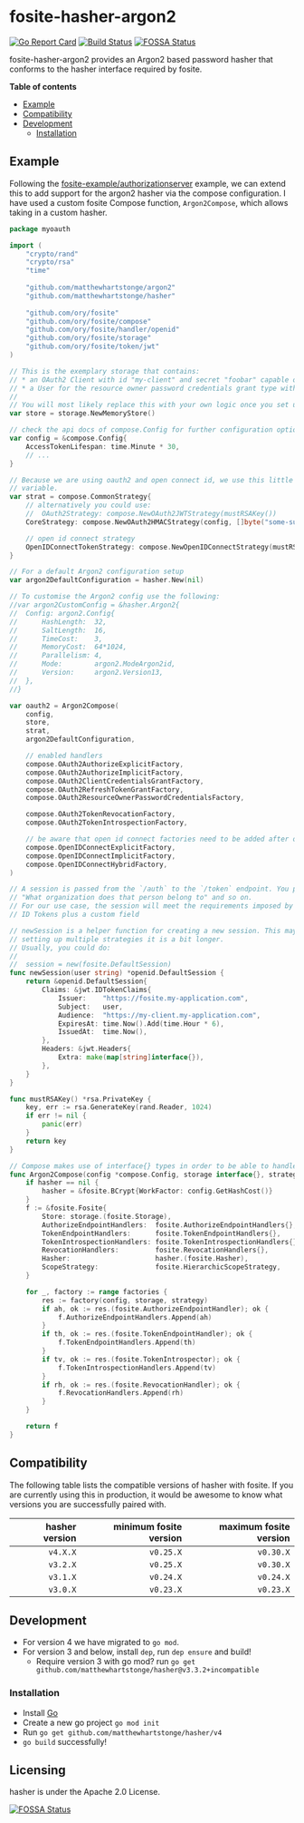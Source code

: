 # fosite-hasher-argon2
[![Go Report Card](https://goreportcard.com/badge/github.com/matthewhartstonge/hasher)](https://goreportcard.com/report/github.com/matthewhartstonge/hasher) [![Build Status](https://travis-ci.org/matthewhartstonge/hasher.svg?branch=master)](https://travis-ci.org/matthewhartstonge/hasher) [![FOSSA Status](https://app.fossa.io/api/projects/git%2Bgithub.com%2Fmatthewhartstonge%2Fhasher.svg?type=shield)](https://app.fossa.io/projects/git%2Bgithub.com%2Fmatthewhartstonge%2Fhasher?ref=badge_shield)

fosite-hasher-argon2 provides an Argon2 based password hasher that conforms to 
the hasher interface required by fosite.

**Table of contents**
- [Example](#example)
- [Compatibility](#compatibility)
- [Development](#development)
  - [Installation](#installation)

## Example
Following the [fosite-example/authorizationserver](https://github.com/ory/fosite-example/blob/master/authorizationserver/oauth2.go) 
example, we can extend this to add support for the argon2 hasher via the compose 
configuration. I have used a custom fosite Compose function, `Argon2Compose`, 
which allows taking in a custom hasher.

```go
package myoauth

import (
	"crypto/rand"
	"crypto/rsa"
	"time"
	
	"github.com/matthewhartstonge/argon2"
	"github.com/matthewhartstonge/hasher"
	
	"github.com/ory/fosite"
	"github.com/ory/fosite/compose"
	"github.com/ory/fosite/handler/openid"
	"github.com/ory/fosite/storage"
	"github.com/ory/fosite/token/jwt"
)

// This is the exemplary storage that contains:
// * an OAuth2 Client with id "my-client" and secret "foobar" capable of all oauth2 and open id connect grant and response types.
// * a User for the resource owner password credentials grant type with usename "peter" and password "secret".
//
// You will most likely replace this with your own logic once you set up a real world application.
var store = storage.NewMemoryStore()

// check the api docs of compose.Config for further configuration options
var config = &compose.Config{
	AccessTokenLifespan: time.Minute * 30,
	// ...
}

// Because we are using oauth2 and open connect id, we use this little helper to combine the two in one
// variable.
var strat = compose.CommonStrategy{
	// alternatively you could use:
	//  OAuth2Strategy: compose.NewOAuth2JWTStrategy(mustRSAKey())
	CoreStrategy: compose.NewOAuth2HMACStrategy(config, []byte("some-super-cool-secret-that-nobody-knows")),

	// open id connect strategy
	OpenIDConnectTokenStrategy: compose.NewOpenIDConnectStrategy(mustRSAKey()),
}

// For a default Argon2 configuration setup
var argon2DefaultConfiguration = hasher.New(nil)

// To customise the Argon2 config use the following:
//var argon2CustomConfig = &hasher.Argon2{
//	Config: argon2.Config{
//		HashLength:  32,
//		SaltLength:  16,
//		TimeCost:    3,
//		MemoryCost:  64*1024,
//		Parallelism: 4,
//		Mode:        argon2.ModeArgon2id,
//		Version:     argon2.Version13,
//	},
//}

var oauth2 = Argon2Compose(
	config,
	store,
	strat,
	argon2DefaultConfiguration,

	// enabled handlers
	compose.OAuth2AuthorizeExplicitFactory,
	compose.OAuth2AuthorizeImplicitFactory,
	compose.OAuth2ClientCredentialsGrantFactory,
	compose.OAuth2RefreshTokenGrantFactory,
	compose.OAuth2ResourceOwnerPasswordCredentialsFactory,

	compose.OAuth2TokenRevocationFactory,
	compose.OAuth2TokenIntrospectionFactory,

	// be aware that open id connect factories need to be added after oauth2 factories to work properly.
	compose.OpenIDConnectExplicitFactory,
	compose.OpenIDConnectImplicitFactory,
	compose.OpenIDConnectHybridFactory,
)

// A session is passed from the `/auth` to the `/token` endpoint. You probably want to store data like: "Who made the request",
// "What organization does that person belong to" and so on.
// For our use case, the session will meet the requirements imposed by JWT access tokens, HMAC access tokens and OpenID Connect
// ID Tokens plus a custom field

// newSession is a helper function for creating a new session. This may look like a lot of code but since we are
// setting up multiple strategies it is a bit longer.
// Usually, you could do:
//
//  session = new(fosite.DefaultSession)
func newSession(user string) *openid.DefaultSession {
	return &openid.DefaultSession{
		Claims: &jwt.IDTokenClaims{
			Issuer:    "https://fosite.my-application.com",
			Subject:   user,
			Audience:  "https://my-client.my-application.com",
			ExpiresAt: time.Now().Add(time.Hour * 6),
			IssuedAt:  time.Now(),
		},
		Headers: &jwt.Headers{
			Extra: make(map[string]interface{}),
		},
	}
}

func mustRSAKey() *rsa.PrivateKey {
	key, err := rsa.GenerateKey(rand.Reader, 1024)
	if err != nil {
		panic(err)
	}
	return key
}

// Compose makes use of interface{} types in order to be able to handle a all types of stores, strategies and handlers.
func Argon2Compose(config *compose.Config, storage interface{}, strategy interface{}, hasher interface{}, factories ...compose.Factory) fosite.OAuth2Provider {
	if hasher == nil {
		hasher = &fosite.BCrypt{WorkFactor: config.GetHashCost()}
	}
	f := &fosite.Fosite{
		Store: storage.(fosite.Storage),
		AuthorizeEndpointHandlers:  fosite.AuthorizeEndpointHandlers{},
		TokenEndpointHandlers:      fosite.TokenEndpointHandlers{},
		TokenIntrospectionHandlers: fosite.TokenIntrospectionHandlers{},
		RevocationHandlers:         fosite.RevocationHandlers{},
		Hasher:                     hasher.(fosite.Hasher),
		ScopeStrategy:              fosite.HierarchicScopeStrategy,
	}

	for _, factory := range factories {
		res := factory(config, storage, strategy)
		if ah, ok := res.(fosite.AuthorizeEndpointHandler); ok {
			f.AuthorizeEndpointHandlers.Append(ah)
		}
		if th, ok := res.(fosite.TokenEndpointHandler); ok {
			f.TokenEndpointHandlers.Append(th)
		}
		if tv, ok := res.(fosite.TokenIntrospector); ok {
			f.TokenIntrospectionHandlers.Append(tv)
		}
		if rh, ok := res.(fosite.RevocationHandler); ok {
			f.RevocationHandlers.Append(rh)
		}
	}

	return f
}
```

## Compatibility
The following table lists the compatible versions of hasher with fosite. 
If you are currently using this in production, it would be awesome to 
know what versions you are successfully paired with.

| hasher version  | minimum fosite version | maximum fosite version | 
|----------------:|-----------------------:|-----------------------:|
|       `v4.X.X`  |              `v0.25.X` |              `v0.30.X` |
|       `v3.2.X`  |              `v0.25.X` |              `v0.30.X` |
|       `v3.1.X`  |              `v0.24.X` |              `v0.24.X` |
|       `v3.0.X`  |              `v0.23.X` |              `v0.23.X` |


## Development
- For version 4 we have migrated to `go mod`.
- For version 3 and below, install `dep`, run `dep ensure` and build!
    - Require version 3 with go mod? run `go get github.com/matthewhartstonge/hasher@v3.3.2+incompatible`

### Installation
- Install [Go](https://golang.github.io/dep/)
- Create a new go project `go mod init`
- Run `go get github.com/matthewhartstonge/hasher/v4`
- `go build` successfully! 

## Licensing
hasher is under the Apache 2.0 License.

[![FOSSA Status](https://app.fossa.io/api/projects/git%2Bgithub.com%2Fmatthewhartstonge%2Fhasher.svg?type=large)](https://app.fossa.io/projects/git%2Bgithub.com%2Fmatthewhartstonge%2Fhasher?ref=badge_large)
